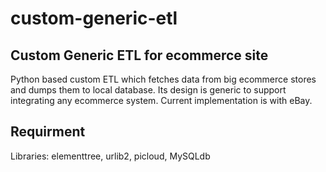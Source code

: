 # custom-generic-etl
Custom Generic ETL for ecommerce site
---------------------------------------------

Python based custom ETL which fetches data from big ecommerce stores and dumps them to local database. Its design is generic
to support integrating any ecommerce system. Current implementation is with eBay.


Requirment
-------------------------------------------

Libraries: elementtree, urlib2, picloud, MySQLdb


